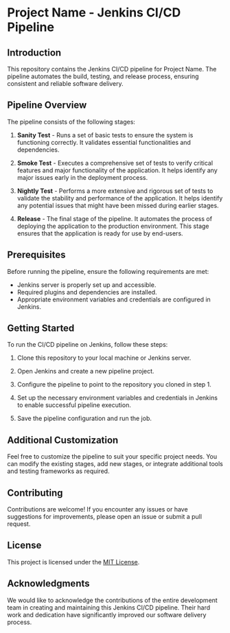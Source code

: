# Project Name - Jenkins CI/CD Pipeline

## Introduction
This repository contains the Jenkins CI/CD pipeline for Project Name. The pipeline automates the build, testing, and release process, ensuring consistent and reliable software delivery.

## Pipeline Overview
The pipeline consists of the following stages:

1. **Sanity Test** - Runs a set of basic tests to ensure the system is functioning correctly. It validates essential functionalities and dependencies.

2. **Smoke Test** - Executes a comprehensive set of tests to verify critical features and major functionality of the application. It helps identify any major issues early in the deployment process.

3. **Nightly Test** - Performs a more extensive and rigorous set of tests to validate the stability and performance of the application. It helps identify any potential issues that might have been missed during earlier stages.

4. **Release** - The final stage of the pipeline. It automates the process of deploying the application to the production environment. This stage ensures that the application is ready for use by end-users.

## Prerequisites
Before running the pipeline, ensure the following requirements are met:

- Jenkins server is properly set up and accessible.
- Required plugins and dependencies are installed.
- Appropriate environment variables and credentials are configured in Jenkins.

## Getting Started
To run the CI/CD pipeline on Jenkins, follow these steps:

1. Clone this repository to your local machine or Jenkins server.

2. Open Jenkins and create a new pipeline project.

3. Configure the pipeline to point to the repository you cloned in step 1.

4. Set up the necessary environment variables and credentials in Jenkins to enable successful pipeline execution.

5. Save the pipeline configuration and run the job.

## Additional Customization
Feel free to customize the pipeline to suit your specific project needs. You can modify the existing stages, add new stages, or integrate additional tools and testing frameworks as required.

## Contributing
Contributions are welcome! If you encounter any issues or have suggestions for improvements, please open an issue or submit a pull request.

## License
This project is licensed under the [MIT License](LICENSE).

## Acknowledgments
We would like to acknowledge the contributions of the entire development team in creating and maintaining this Jenkins CI/CD pipeline. Their hard work and dedication have significantly improved our software delivery process.
